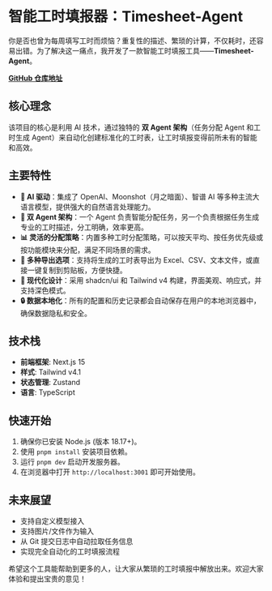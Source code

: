 # 智能工时填报器：Timesheet-Agent

你是否也曾为每周填写工时而烦恼？重复性的描述、繁琐的计算，不仅耗时，还容易出错。为了解决这一痛点，我开发了一款智能工时填报工具——**Timesheet-Agent**。

[**GitHub 仓库地址**](https://github.com/pengpen1/timesheet-agent)

## 核心理念

该项目的核心是利用 AI 技术，通过独特的 **双 Agent 架构**（任务分配 Agent 和工时生成 Agent）来自动化创建标准化的工时表，让工时填报变得前所未有的智能和高效。

## 主要特性

- **🤖 AI 驱动**：集成了 OpenAI、Moonshot（月之暗面）、智谱 AI 等多种主流大语言模型，提供强大的自然语言处理能力。
- **👬 双 Agent 架构**：一个 Agent 负责智能分配任务，另一个负责根据任务生成专业的工时描述，分工明确，效率更高。
- **📊 灵活的分配策略**：内置多种工时分配策略，可以按天平均、按任务优先级或按功能模块来分配，满足不同场景的需求。
- **📄 多种导出选项**：支持将生成的工时表导出为 Excel、CSV、文本文件，或直接一键复制到剪贴板，方便快捷。
- **🎨 现代化设计**：采用 shadcn/ui 和 Tailwind v4 构建，界面美观、响应式，并支持深色模式。
- **🔒 数据本地化**：所有的配置和历史记录都会自动保存在用户的本地浏览器中，确保数据隐私和安全。

## 技术栈

- **前端框架**: Next.js 15
- **样式**: Tailwind v4.1
- **状态管理**: Zustand
- **语言**: TypeScript

## 快速开始

1.  确保你已安装 Node.js (版本 18.17+)。
2.  使用 `pnpm install` 安装项目依赖。
3.  运行 `pnpm dev` 启动开发服务器。
4.  在浏览器中打开 `http://localhost:3001` 即可开始使用。

## 未来展望

- 支持自定义模型接入
- 支持图片/文件作为输入
- 从 Git 提交日志中自动拉取任务信息
- 实现完全自动化的工时填报流程

希望这个工具能帮助到更多的人，让大家从繁琐的工时填报中解放出来。欢迎大家体验和提出宝贵的意见！
